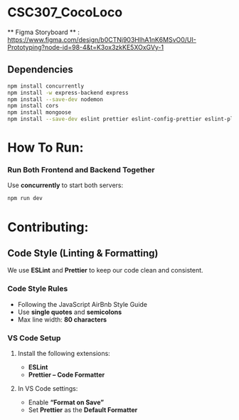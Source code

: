 # CSC307_CocoLoco

** Figma Storyboard ** : https://www.figma.com/design/b0CTNj903HIhA1nK6MSvO0/UI-Prototyping?node-id=98-4&t=K3ox3zkKE5XOxGVy-1

## Dependencies

```bash
npm install concurrently
npm install -w express-backend express
npm install --save-dev nodemon
npm install cors
npm install mongoose
npm install --save-dev eslint prettier eslint-config-prettier eslint-plugin-prettier
```

# How To Run:

### Run Both Frontend and Backend Together

Use **concurrently** to start both servers:

```bash
npm run dev
```

# Contributing:

## Code Style (Linting & Formatting)

We use **ESLint** and **Prettier** to keep our code clean and consistent.

### Code Style Rules

- Following the JavaScript AirBnb Style Guide
- Use **single quotes** and **semicolons**
- Max line width: **80 characters**

### VS Code Setup

1. Install the following extensions:
   - **ESLint**
   - **Prettier – Code Formatter**

2. In VS Code settings:
   - Enable **“Format on Save”**
   - Set **Prettier** as the **Default Formatter**
